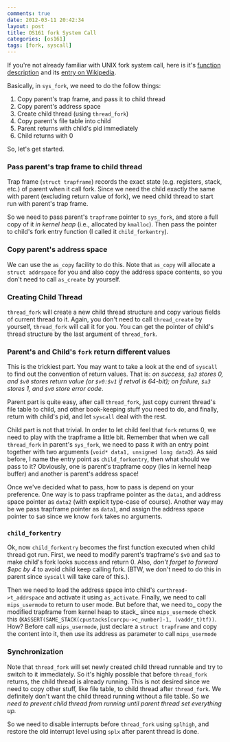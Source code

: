```yaml
---
comments: true
date: 2012-03-11 20:42:34
layout: post
title: OS161 fork System Call
categories: [os161]
tags: [fork, syscall]
---
```


If you're not already familiar with UNIX fork system call, here is it's
[function description][unix_fork] and its [entry on Wikipedia][fork_wiki].

Basically, in `sys_fork`, we need to do the follow things:

 1. Copy parent's trap frame, and pass it to child thread
 2. Copy parent's address space
 3. Create child thread (using `thread_fork`)
 4. Copy parent's file table into child
 5. Parent returns with child's pid immediately
 6. Child returns with 0

So, let's get started.


<!-- more -->

### Pass parent's trap frame to child thread

Trap frame (`struct trapframe`) records the exact state (e.g. registers, stack, 
etc.) of parent when
it call fork. Since we need the child exactly the same with parent (excluding
return value of fork), we need child thread to start run with parent's trap
frame.

So we need to pass parent's `trapframe` pointer to `sys_fork`, and store a full
copy of it _in kernel heap_ (i.e., allocated by `kmalloc`). Then pass the
pointer to child's fork entry function (I called it `child_forkentry`).


### Copy parent's address space

We can use the `as_copy` facility to do this. Note that `as_copy` will allocate
a `struct addrspace` for you and also copy the address space contents, so you
don't need to call `as_create` by yourself. 


### Creating Child Thread

`thread_fork` will create a new child thread structure and copy various fields
of current thread to it. Again, you don't need to call `thread_create` by
yourself, `thread_fork` will call it for you. You can get the pointer of child's
thread structure by the last argument of `thread_fork`.


### Parent's and Child's `fork` return different values

This is the trickiest part. You may want to take a look at the end of `syscall`
to find out the convention of return values. That is: _on success, `$a3` stores
0, and `$v0` stores return value (or `$v0:$v1` if retval is 64-bit); on failure, `$a3`
stores 1, and `$v0` store error code_.

Parent part is quite easy, after call `thread_fork`, just copy current thread's
file table to child, and other book-keeping stuff you need to do, and finally,
return with child's pid, and let `syscall` deal with the rest.

Child part is not that trivial. In order to let child feel that `fork` returns
0, we need to play with the trapframe a little bit. Remember that when we call
`thread_fork` in parent's `sys_fork`, we need to pass it with an entry point
together with two arguments (`void* data1, unsigned long data2`). As said before,
I name the entry point as `child_forkentry`, then what should we pass to it?
Obviously, one is parent's trapframe copy (lies in kernel heap buffer) and
another is parent's address space!

Once we've decided what to pass, how to pass is depend on your preference. One
way is to pass trapframe pointer as the `data1`, and address space pointer as
`data2` (with explicit type-case of course). Another way may be we pass trapframe pointer
as `data1`, and assign the address space pointer to `$a0` since we know `fork` takes
no arguments.


### `child_forkentry`

Ok, now `child_forkentry` becomes the first function executed when child
thread got run. First, we need to modify parent's trapframe's `$v0` and `$a3`
to make child's fork looks success and return 0. Also, _don't forget to
forward $epc by 4_ to avoid child keep calling fork. (BTW, we don't need
to do this in parent since `syscall` will take care of this.). 

Then we
need to load the address space into child's `curthread->t_addrspace` and
activate it using `as_activate`. Finally, we need to call `mips_usermode`
to return to user mode. But before that, we need to_ copy the modified
trapframe from kernel heap to stack_ since `mips_usermode` check this
(`KASSERT(SAME_STACK(cpustacks[curcpu->c_number]-1, (vaddr_t)tf))`. How? Before
call `mips_usermode`, just declare a `struct trapframe` and copy the content
into it, then use its address as parameter to call `mips_usermode`

### Synchronization

Note that `thread_fork` will set newly created child thread runnable and try to
switch to it immediately. So it's highly possible that before `thread_fork`
returns, the child thread is already running. This is not desired since we
need to copy other stuff, like file table, to child thread after
`thread_fork`. We definitely don't want the child thread running without a
file table. So _we need to prevent child thread from running until parent
thread set everything up._

So we need to disable interrupts before `thread_fork` using `splhigh`, and
restore the old interrupt level using `splx` after parent thread is done.


[unix_fork]: http://linux.die.net/man/2/fork
[fork_wiki]: http://en.wikipedia.org/wiki/Fork_(operating_system)
